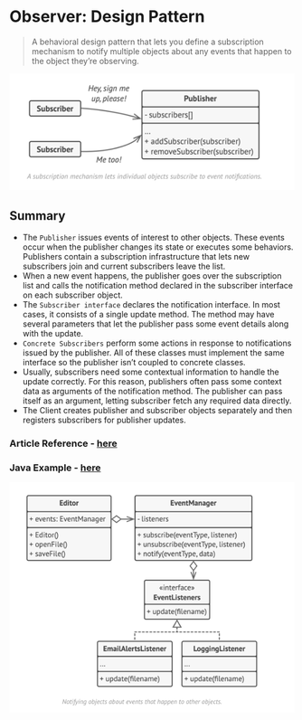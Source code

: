 # Observer: Design Pattern

> A behavioral design pattern that lets you define a subscription mechanism to notify multiple objects about any events that happen to the object they’re observing.



![img.png](../../images/observer-design.png)

## Summary

- The `Publisher` issues events of interest to other objects. These events occur when the publisher changes its state or executes some behaviors. Publishers contain a subscription infrastructure that lets new subscribers join and current subscribers leave the list.
- When a new event happens, the publisher goes over the subscription list and calls the notification method declared in the subscriber interface on each subscriber object.
- The `Subscriber interface` declares the notification interface. In most cases, it consists of a single update method. The method may have several parameters that let the publisher pass some event details along with the update.
- `Concrete Subscribers` perform some actions in response to notifications issued by the publisher. All of these classes must implement the same interface so the publisher isn’t coupled to concrete classes.
- Usually, subscribers need some contextual information to handle the update correctly. For this reason, publishers often pass some context data as arguments of the notification method. The publisher can pass itself as an argument, letting subscriber fetch any required data directly.
- The Client creates publisher and subscriber objects separately and then registers subscribers for publisher updates.



### Article Reference - [here](https://refactoring.guru/design-patterns/strategy)
### Java Example - [here](../../code/designPatterns/ObserverExample.java)


![img.png](../../images/observer-design-2.png)


